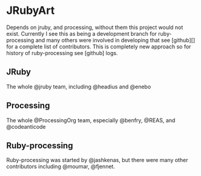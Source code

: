 # JRubyArt
Depends on jruby, and processing, without them this project would not exist. Currently I see this as being a development branch for ruby-processing and many others were involved in developing that see [github][] for a complete list of contributors. This is completely new approach so for history of ruby-processing see [github] logs.

## JRuby

The whole @jruby team, including @headius and @enebo

## Processing

The whole @ProcessingOrg team, especially @benfry, @REAS, and @codeanticode

## Ruby-processing

Ruby-processing was started by @jashkenas, but there were many other contributors including @moumar, @fjennet.

